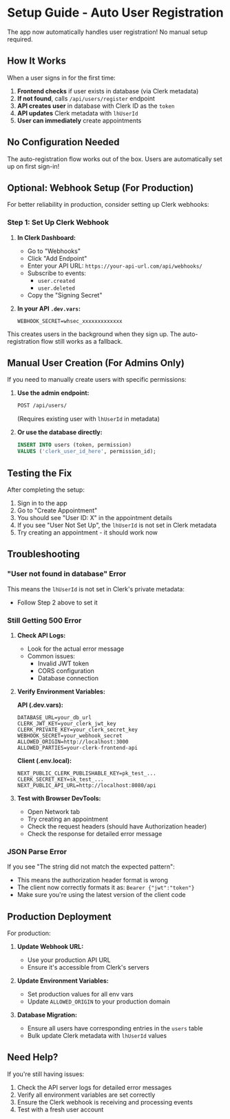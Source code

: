 # Setup Guide - Auto User Registration

The app now automatically handles user registration! No manual setup required.

## How It Works

When a user signs in for the first time:

1. **Frontend checks** if user exists in database (via Clerk metadata)
2. **If not found**, calls `/api/users/register` endpoint
3. **API creates user** in database with Clerk ID as the `token`
4. **API updates** Clerk metadata with `lhUserId`
5. **User can immediately** create appointments

## No Configuration Needed

The auto-registration flow works out of the box. Users are automatically set up on first sign-in!

## Optional: Webhook Setup (For Production)

For better reliability in production, consider setting up Clerk webhooks:

### Step 1: Set Up Clerk Webhook

1. **In Clerk Dashboard:**
   - Go to "Webhooks"
   - Click "Add Endpoint"
   - Enter your API URL: `https://your-api-url.com/api/webhooks/`
   - Subscribe to events:
     - `user.created`
     - `user.deleted`
   - Copy the "Signing Secret"

2. **In your API `.dev.vars`:**
   ```
   WEBHOOK_SECRET=whsec_xxxxxxxxxxxxx
   ```

This creates users in the background when they sign up. The auto-registration flow still works as a fallback.

## Manual User Creation (For Admins Only)

If you need to manually create users with specific permissions:

1. **Use the admin endpoint:**
   ```bash
   POST /api/users/
   ```
   (Requires existing user with `lhUserId` in metadata)

2. **Or use the database directly:**
   ```sql
   INSERT INTO users (token, permission)
   VALUES ('clerk_user_id_here', permission_id);
   ```

## Testing the Fix

After completing the setup:

1. Sign in to the app
2. Go to "Create Appointment"
3. You should see "User ID: X" in the appointment details
4. If you see "User Not Set Up", the `lhUserId` is not set in Clerk metadata
5. Try creating an appointment - it should work now

## Troubleshooting

### "User not found in database" Error

This means the `lhUserId` is not set in Clerk's private metadata:
- Follow Step 2 above to set it

### Still Getting 500 Error

1. **Check API Logs:**
   - Look for the actual error message
   - Common issues:
     - Invalid JWT token
     - CORS configuration
     - Database connection

2. **Verify Environment Variables:**

   **API (.dev.vars):**
   ```
   DATABASE_URL=your_db_url
   CLERK_JWT_KEY=your_clerk_jwt_key
   CLERK_PRIVATE_KEY=your_clerk_secret_key
   WEBHOOK_SECRET=your_webhook_secret
   ALLOWED_ORIGIN=http://localhost:3000
   ALLOWED_PARTIES=your-clerk-frontend-api
   ```

   **Client (.env.local):**
   ```
   NEXT_PUBLIC_CLERK_PUBLISHABLE_KEY=pk_test_...
   CLERK_SECRET_KEY=sk_test_...
   NEXT_PUBLIC_API_URL=http://localhost:8080/api
   ```

3. **Test with Browser DevTools:**
   - Open Network tab
   - Try creating an appointment
   - Check the request headers (should have Authorization header)
   - Check the response for detailed error message

### JSON Parse Error

If you see "The string did not match the expected pattern":
- This means the authorization header format is wrong
- The client now correctly formats it as: `Bearer {"jwt":"token"}`
- Make sure you're using the latest version of the client code

## Production Deployment

For production:

1. **Update Webhook URL:**
   - Use your production API URL
   - Ensure it's accessible from Clerk's servers

2. **Update Environment Variables:**
   - Set production values for all env vars
   - Update `ALLOWED_ORIGIN` to your production domain

3. **Database Migration:**
   - Ensure all users have corresponding entries in the `users` table
   - Bulk update Clerk metadata with `lhUserId` values

## Need Help?

If you're still having issues:
1. Check the API server logs for detailed error messages
2. Verify all environment variables are set correctly
3. Ensure the Clerk webhook is receiving and processing events
4. Test with a fresh user account
